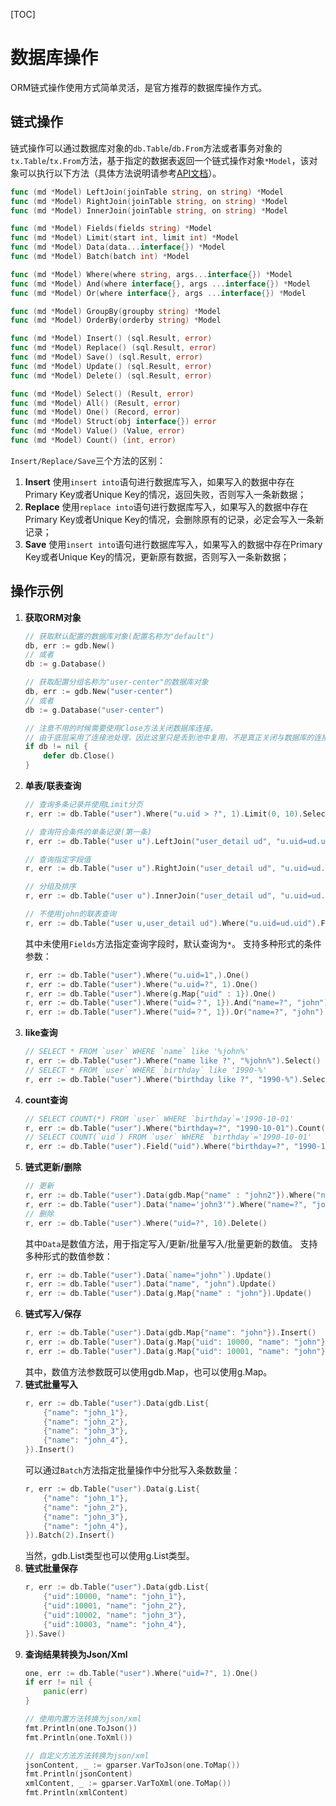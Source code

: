 
[TOC]

# 数据库操作

ORM链式操作使用方式简单灵活，是官方推荐的数据库操作方式。

## 链式操作

链式操作可以通过数据库对象的```db.Table```/```db.From```方法或者事务对象的```tx.Table```/```tx.From```方法，基于指定的数据表返回一个链式操作对象```*Model```，该对象可以执行以下方法（具体方法说明请参考[API文档](https://godoc.org/github.com/johng-cn/gf/g/database/gdb)）。

```go
func (md *Model) LeftJoin(joinTable string, on string) *Model
func (md *Model) RightJoin(joinTable string, on string) *Model
func (md *Model) InnerJoin(joinTable string, on string) *Model

func (md *Model) Fields(fields string) *Model
func (md *Model) Limit(start int, limit int) *Model
func (md *Model) Data(data...interface{}) *Model
func (md *Model) Batch(batch int) *Model

func (md *Model) Where(where string, args...interface{}) *Model
func (md *Model) And(where interface{}, args ...interface{}) *Model
func (md *Model) Or(where interface{}, args ...interface{}) *Model

func (md *Model) GroupBy(groupby string) *Model
func (md *Model) OrderBy(orderby string) *Model

func (md *Model) Insert() (sql.Result, error)
func (md *Model) Replace() (sql.Result, error)
func (md *Model) Save() (sql.Result, error)
func (md *Model) Update() (sql.Result, error)
func (md *Model) Delete() (sql.Result, error)

func (md *Model) Select() (Result, error)
func (md *Model) All() (Result, error)
func (md *Model) One() (Record, error)
func (md *Model) Struct(obj interface{}) error
func (md *Model) Value() (Value, error)
func (md *Model) Count() (int, error)
```

```Insert/Replace/Save```三个方法的区别：
1. **Insert**
	使用```insert into```语句进行数据库写入，如果写入的数据中存在Primary Key或者Unique Key的情况，返回失败，否则写入一条新数据；
3. **Replace**
	使用```replace into```语句进行数据库写入，如果写入的数据中存在Primary Key或者Unique Key的情况，会删除原有的记录，必定会写入一条新记录；
5. **Save**
	使用```insert into```语句进行数据库写入，如果写入的数据中存在Primary Key或者Unique Key的情况，更新原有数据，否则写入一条新数据；

## 操作示例

1. **获取ORM对象**
    ```go
    // 获取默认配置的数据库对象(配置名称为"default")
    db, err := gdb.New()
    // 或者
    db := g.Database()
    
    // 获取配置分组名称为"user-center"的数据库对象
    db, err := gdb.New("user-center")
    // 或者 
    db := g.Database("user-center")

	// 注意不用的时候需要使用Close方法关闭数据库连接。
    // 由于底层采用了连接池处理，因此这里只是丢到池中复用，不是真正关闭与数据库的连接
	if db != nil {
    	defer db.Close()
    }
    ```
1. **单表/联表查询**
    ```go
    // 查询多条记录并使用Limit分页
    r, err := db.Table("user").Where("u.uid > ?", 1).Limit(0, 10).Select()
    
    // 查询符合条件的单条记录(第一条)
    r, err := db.Table("user u").LeftJoin("user_detail ud", "u.uid=ud.uid").Fields("u.*,ud.site").Where("u.uid=?", 1).One()
    
    // 查询指定字段值
    r, err := db.Table("user u").RightJoin("user_detail ud", "u.uid=ud.uid").Fields("ud.site").Where("u.uid=?", 1).Value()
    
    // 分组及排序
    r, err := db.Table("user u").InnerJoin("user_detail ud", "u.uid=ud.uid").Fields("u.*,ud.city").GroupBy("city").OrderBy("register_time asc").Select()
    
    // 不使用john的联表查询
    r, err := db.Table("user u,user_detail ud").Where("u.uid=ud.uid").Fields("u.*,ud.city").All()
    ```
    其中未使用```Fields```方法指定查询字段时，默认查询为```*```。
	支持多种形式的条件参数：
    ```go
    r, err := db.Table("user").Where("u.uid=1",).One()
    r, err := db.Table("user").Where("u.uid=?", 1).One()
    r, err := db.Table("user").Where(g.Map{"uid" : 1}).One()
    r, err := db.Table("user").Where("uid=？", 1}).And("name=?", "john").One()
    r, err := db.Table("user").Where("uid=？", 1}).Or("name=?", "john").One()
    ```
1. **like查询**
    ```go
    // SELECT * FROM `user` WHERE `name` like '%john%' 
    r, err := db.Table("user").Where("name like ?", "%john%").Select()
    // SELECT * FROM `user` WHERE `birthday` like '1990-%'
    r, err := db.Table("user").Where("birthday like ?", "1990-%").Select()
    ```
1. **count查询**
    ```go
    // SELECT COUNT(*) FROM `user` WHERE `birthday`='1990-10-01'
    r, err := db.Table("user").Where("birthday=?", "1990-10-01").Count()
    // SELECT COUNT(`uid`) FROM `user` WHERE `birthday`='1990-10-01'
    r, err := db.Table("user").Field("uid").Where("birthday=?", "1990-10-01").Count()
    ```
3. **链式更新/删除**
    ```go
    // 更新
    r, err := db.Table("user").Data(gdb.Map{"name" : "john2"}).Where("name=?", "john").Update()
    r, err := db.Table("user").Data("name='john3'").Where("name=?", "john2").Update()
    // 删除
    r, err := db.Table("user").Where("uid=?", 10).Delete()
    ```
    其中```Data```是数值方法，用于指定写入/更新/批量写入/批量更新的数值。
	支持多种形式的数值参数：
    ```go
    r, err := db.Table("user").Data(`name="john"`).Update()
    r, err := db.Table("user").Data("name", "john").Update()
    r, err := db.Table("user").Data(g.Map{"name" : "john"}).Update()
    ```
3. **链式写入/保存**
    ```go
    r, err := db.Table("user").Data(gdb.Map{"name": "john"}).Insert()
    r, err := db.Table("user").Data(g.Map{"uid": 10000, "name": "john"}).Replace()
    r, err := db.Table("user").Data(g.Map{"uid": 10001, "name": "john"}).Save()
    ```
	其中，数值方法参数既可以使用gdb.Map，也可以使用g.Map。
4. **链式批量写入**
    ```go
    r, err := db.Table("user").Data(gdb.List{
        {"name": "john_1"},
        {"name": "john_2"},
        {"name": "john_3"},
        {"name": "john_4"},
    }).Insert()
    ```
	可以通过```Batch```方法指定批量操作中分批写入条数数量：
    ```go
    r, err := db.Table("user").Data(g.List{
        {"name": "john_1"},
        {"name": "john_2"},
        {"name": "john_3"},
        {"name": "john_4"},
    }).Batch(2).Insert()
    ```
	当然，gdb.List类型也可以使用g.List类型。
5. **链式批量保存**
    ```go
    r, err := db.Table("user").Data(gdb.List{
        {"uid":10000, "name": "john_1"},
        {"uid":10001, "name": "john_2"},
        {"uid":10002, "name": "john_3"},
        {"uid":10003, "name": "john_4"},
    }).Save()
    ```
5. **查询结果转换为Json/Xml**
    ```go
    one, err := db.Table("user").Where("uid=?", 1).One()
    if err != nil {
        panic(err)
    }
    
    // 使用内置方法转换为json/xml
    fmt.Println(one.ToJson())
    fmt.Println(one.ToXml())

    // 自定义方法方法转换为json/xml
    jsonContent, _ := gparser.VarToJson(one.ToMap())
    fmt.Println(jsonContent)
    xmlContent, _ := gparser.VarToXml(one.ToMap())
    fmt.Println(xmlContent)
    ```
